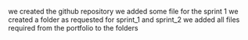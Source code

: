 we created the github repository
we added some file for the sprint 1
we created a folder as requested for sprint_1 and sprint_2
we added all files required from the portfolio to the folders
